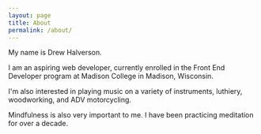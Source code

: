 ```yaml
---
layout: page
title: About
permalink: /about/
---
```


My name is Drew Halverson.

I am an aspiring web developer, currently enrolled in the Front End Developer program at Madison College in Madison, Wisconsin. 

I'm also interested in playing music on a variety of instruments, luthiery, woodworking, and ADV motorcycling. 

Mindfulness is also very important to me. I have been practicing meditation for over a decade. 



